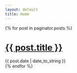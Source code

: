 ```yaml
---
layout: default
title: Home
---
```


<div class="posts">
  {% for post in paginator.posts %}
  <div class="post">
    <h1 class="post-title">
      <a href="{{ post.url | absolute_url }}">
        {{ post.title }}
      </a>
    </h1>
    <span class="post-date">{{ post.date | date_to_string }}</span>
  </div>
  {% endfor %}
</div>
